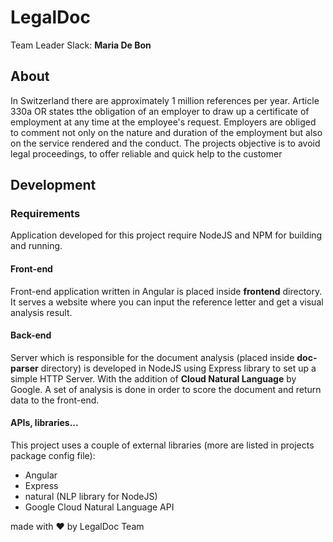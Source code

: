 # LegalDoc

Team Leader Slack: __Maria De Bon__

## About

In Switzerland there are approximately 1 million references per year. Article 330a OR states tthe obligation of an employer to draw up a certificate of employment at any time at the employee's request. Employers are obliged to comment not only on the nature and duration of the employment but also on the service rendered and the conduct. The projects objective is to avoid legal proceedings, to offer reliable and quick help to the customer

## Development

### Requirements

Application developed for this project require NodeJS and NPM for building and running.

#### Front-end

Front-end application written in Angular is placed inside __frontend__ directory. It serves a website where you can input the reference letter and get a visual analysis result.

#### Back-end

Server which is responsible for the document analysis (placed inside __doc-parser__ directory) is developed in NodeJS using Express library to set up a simple HTTP Server. With the addition of __Cloud Natural Language__ by Google. A set of analysis is done in order to score the document and return data to the front-end.

#### APIs, libraries...

This project uses a couple of external libraries (more are listed in projects package config file):

 - Angular
 - Express
 - natural (NLP library for NodeJS)
 - Google Cloud Natural Language API



made with ♥ by LegalDoc Team
